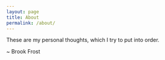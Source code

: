 ```yaml
---
layout: page
title: About
permalink: /about/
---
```


These are my personal thoughts, which I try to put into order.

~ Brook Frost

